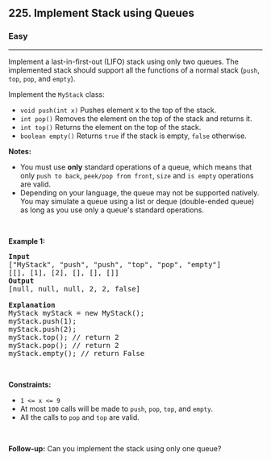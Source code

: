 <h2>225. Implement Stack using Queues</h2><h3>Easy</h3><hr><div style="user-select: auto;"><p style="user-select: auto;">Implement a last-in-first-out (LIFO) stack using only two queues. The implemented stack should support all the functions of a normal stack (<code style="user-select: auto;">push</code>, <code style="user-select: auto;">top</code>, <code style="user-select: auto;">pop</code>, and <code style="user-select: auto;">empty</code>).</p>

<p style="user-select: auto;">Implement the <code style="user-select: auto;">MyStack</code> class:</p>

<ul style="user-select: auto;">
	<li style="user-select: auto;"><code style="user-select: auto;">void push(int x)</code> Pushes element x to the top of the stack.</li>
	<li style="user-select: auto;"><code style="user-select: auto;">int pop()</code> Removes the element on the top of the stack and returns it.</li>
	<li style="user-select: auto;"><code style="user-select: auto;">int top()</code> Returns the element on the top of the stack.</li>
	<li style="user-select: auto;"><code style="user-select: auto;">boolean empty()</code> Returns <code style="user-select: auto;">true</code> if the stack is empty, <code style="user-select: auto;">false</code> otherwise.</li>
</ul>

<p style="user-select: auto;"><b style="user-select: auto;">Notes:</b></p>

<ul style="user-select: auto;">
	<li style="user-select: auto;">You must use <strong style="user-select: auto;">only</strong> standard operations of a queue, which means that only <code style="user-select: auto;">push to back</code>, <code style="user-select: auto;">peek/pop from front</code>, <code style="user-select: auto;">size</code> and <code style="user-select: auto;">is empty</code> operations are valid.</li>
	<li style="user-select: auto;">Depending on your language, the queue may not be supported natively. You may simulate a queue using a list or deque (double-ended queue) as long as you use only a queue's standard operations.</li>
</ul>

<p style="user-select: auto;">&nbsp;</p>
<p style="user-select: auto;"><strong style="user-select: auto;">Example 1:</strong></p>

<pre style="user-select: auto;"><strong style="user-select: auto;">Input</strong>
["MyStack", "push", "push", "top", "pop", "empty"]
[[], [1], [2], [], [], []]
<strong style="user-select: auto;">Output</strong>
[null, null, null, 2, 2, false]

<strong style="user-select: auto;">Explanation</strong>
MyStack myStack = new MyStack();
myStack.push(1);
myStack.push(2);
myStack.top(); // return 2
myStack.pop(); // return 2
myStack.empty(); // return False
</pre>

<p style="user-select: auto;">&nbsp;</p>
<p style="user-select: auto;"><strong style="user-select: auto;">Constraints:</strong></p>

<ul style="user-select: auto;">
	<li style="user-select: auto;"><code style="user-select: auto;">1 &lt;= x &lt;= 9</code></li>
	<li style="user-select: auto;">At most <code style="user-select: auto;">100</code> calls will be made to <code style="user-select: auto;">push</code>, <code style="user-select: auto;">pop</code>, <code style="user-select: auto;">top</code>, and <code style="user-select: auto;">empty</code>.</li>
	<li style="user-select: auto;">All the calls to <code style="user-select: auto;">pop</code> and <code style="user-select: auto;">top</code> are valid.</li>
</ul>

<p style="user-select: auto;">&nbsp;</p>
<p style="user-select: auto;"><strong style="user-select: auto;">Follow-up:</strong> Can you implement the stack using only one queue?</p>
</div>